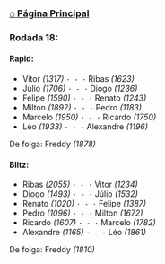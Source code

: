 ### [⌂ Página Principal](https://grupo-de-xadrez.github.io/)

### Rodada 18:

#### Rapid:

* Vitor *(1317)* `· - ·` Ribas *(1623)*  
* Júlio *(1706)* `· - ·` Diogo *(1236)*  
* Felipe *(1590)* `· - ·` Renato *(1243)*  
* Milton *(1892)* `· - ·` Pedro *(1183)*  
* Marcelo *(1950)* `· - ·` Ricardo *(1750)*  
* Léo *(1933)* `· - ·` Alexandre *(1196)*  

De folga: Freddy *(1878)*

#### Blitz:

* Ribas *(2055)* `· - ·` Vitor *(1234)*  
* Diogo *(1493)* `· - ·` Júlio *(1532)*  
* Renato *(1020)* `· - ·` Felipe *(1387)*  
* Pedro *(1096)* `· - ·` Milton *(1672)*  
* Ricardo *(1607)* `· - ·` Marcelo *(1782)*  
* Alexandre *(1165)* `· - ·` Léo *(1861)*  

De folga: Freddy *(1810)*

